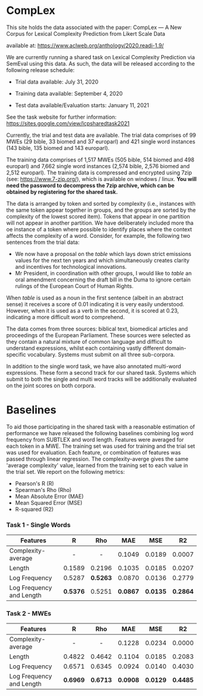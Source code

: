#  CompLex

This site holds the data associated with the paper: CompLex — A New Corpus for Lexical Complexity Prediction from Likert Scale Data

available at: https://www.aclweb.org/anthology/2020.readi-1.9/

We are currently running a shared task on Lexical Complexity Prediction via SemEval using this data. As such, the data will be released according to the following release schedule:

 - Trial data available: July 31, 2020

 - Training data available: September 4, 2020

 - Test data available/Evaluation starts: January 11, 2021

See the task website for further information: https://sites.google.com/view/lcpsharedtask2021

Currently, the trial and test data are available. The trial data comprises of 99 MWEs (29 bible, 33 biomed and 37 europarl) and 421 single word instances (143 bible, 135 biomed and 143 europarl). 

The training data comprises of 1,517 MWEs (505 bible, 514 biomed and 498 europarl) and 7,662 single word instances (2,574 bible, 2,576 biomed and 2,512 europarl). The training data is compressed and encrypted using 7zip (see: https://www.7-zip.org/), which is available on windows / linux. **You will need the password to decompress the 7zip archive, which can be obtained by registering for the shared task.**

The data is arranged by token and sorted by complexity (i.e., instances with the same token appear together in groups, and the groups are sorted by the complexity of the lowest scored item). Tokens that appear in one partition will not appear in another partition. We have deliberately included more tha oe instance of a token where possible to identify places where the context affects the complexity of a word.  Consider, for example, the following two sentences from the trial data:

 - We now have a proposal on the *table* which lays down strict emissions values for the next ten years and which simultaneously creates clarity and incentives for technological innovations.	
 - Mr President, in coordination with other groups, I would like to *table* an oral amendment concerning the draft bill in the Duma to ignore certain rulings of the European Court of Human Rights.	

When *table* is used as a noun  in the first sentence (albeit in an abstract sense) it receives a score of 0.01 indicating it is very easily understood. However, when it is used as a verb in the second, it is scored at 0.23, indicating a more difficult word to comprehend.

The data comes from three sources: biblical text, biomedical articles and proceedings of the European Parliament. These sources were selected as they contain a natural mixture of common language and difficult to understand expressions, whilst each containing vastly different domain-specific vocabulary. Systems must submit on all three sub-corpora.

In addition to the single word task, we have also annotated multi-word expressions. These form a second track for our shared task. Systems which submit to both the single and multi word tracks will be additionally evaluated on the joint scores on both corpora. 

# Baselines

To aid those participating in the shared task with a reasonable estimation of performance we have released the following baselines combining log word frequency from SUBTLEX and word length. Features were averaged for each token in a MWE. The training set was used for training and the trial set was used for evaluation. Each feature, or combination of features was passed through linear regression. The complexity-averge gives the same 'average complexity' value, learned from the training set to each value in the trial set. We report on the following metrics:

 - Pearson's R (R)
 - Spearman's Rho (Rho)
 - Mean Absolute Error (MAE)
 - Mean Squared Error (MSE)
 - R-squared (R2)
 
 ### Task 1 - Single Words

| Features                   |R|Rho|MAE|MSE|R2|
| -------------              |:---:| :---:| :---:| :---:| :---:|
| Complexity-average         |  - |	 - |	 0.1049 |	 0.0189 |	 0.0007 |
| Length                     |  0.1589 |	 0.2196 |	 0.1035 |	 0.0185 |	 0.0207 |
| Log Frequency              |  0.5287 |	 **0.5263** |	 0.0870 |	 0.0136 |	 0.2779 |
| Log Frequency and Length   |  **0.5376** |	 0.5251 |	 **0.0867** |	 **0.0135** |	 **0.2864** |

### Task 2 - MWEs

| Features                   |R|Rho|MAE|MSE|R2|
| -------------              |:---:| :---:| :---:| :---:| :---:|
| Complexity-average         | -       |	 -     |	 0.1228 |  0.0234	|  0.0000 |
| Length                     | 0.4822 	| 0.4642 |	 0.1104 |	 0.0185 |	 0.2083 |
| Log Frequency              | 0.6571 	| 0.6345 |	 0.0924 |	 0.0140 |	 0.4030 |
| Log Frequency and Length   | **0.6969** 	| **0.6713** |	 **0.0908** |	 **0.0129** |	 **0.4485** |

